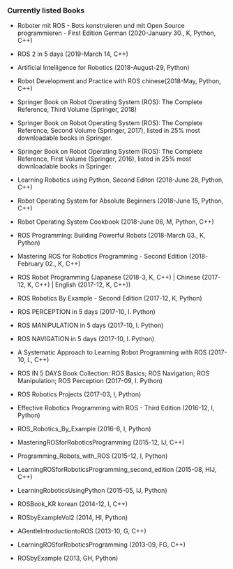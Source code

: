 ### Currently listed Books

* Roboter mit ROS - Bots konstruieren und mit Open Source programmieren - First Edition German (2020-January 30., K, Python, C++)

* ROS 2 in 5 days (2019-March 14, C++)

* Artificial Intelligence for Robotics (2018-August-29, Python)

* Robot Development and Practice with ROS chinese(2018-May, Python, C++)

* Springer Book on Robot Operating System (ROS): The Complete Reference, Third Volume (Springer, 2018)

* Springer Book on Robot Operating System (ROS): The Complete Reference, Second Volume (Springer, 2017), listed in 25% most downloadable books in Springer.

* Springer Book on Robot Operating System (ROS): The Complete Reference, First Volume (Springer, 2016), listed in 25% most downloadable books in Springer.

* Learning Robotics using Python, Second Editon (2018-June 28, Python, C++)

* Robot Operating System for Absolute Beginners (2018-June 15, Python, C++)

* Robot Operating System Cookbook (2018-June 06, M, Python, C++)

* ROS Programming: Building Powerful Robots (2018-March 03., K, Python)

* Mastering ROS for Robotics Programming - Second Edition (2018-February 02., K, C++)

* ROS Robot Programming (Japanese (2018-3, K, C++) | Chinese (2017-12, K, C++) | English (2017-12, K, C++))

* ROS Robotics By Example - Second Edition (2017-12, K, Python)

* ROS PERCEPTION in 5 days (2017-10, I. Python)

* ROS MANIPULATION in 5 days (2017-10, I. Python)

* ROS NAVIGATION in 5 days (2017-10, I. Python)

* A Systematic Approach to Learning Robot Programming with ROS (2017-10, I., C++)

* ROS IN 5 DAYS Book Collection: ROS Basics; ROS Navigation; ROS Manipulation; ROS Perception (2017-09, I. Python)

* ROS Robotics Projects (2017-03, I, Python)

* Effective Robotics Programming with ROS - Third Edition (2016-12, I, Python)

* ROS_Robotics_By_Example (2016-6, I, Python)

* MasteringROSforRoboticsProgramming (2015-12, IJ, C++)

* Programming_Robots_with_ROS (2015-12, I, Python)

* LearningROSforRoboticsProgramming_second_edition (2015-08, HIJ, C++)

* LearningRoboticsUsingPython (2015-05, IJ, Python)

* ROSBook_KR korean (2014-12, I, C++)

* ROSbyExampleVol2 (2014, HI, Python)

* AGentleIntroductiontoROS (2013-10, G, C++)

* LearningROSforRoboticsProgramming (2013-09, FG, C++)

* ROSbyExample (2013, GH, Python)


